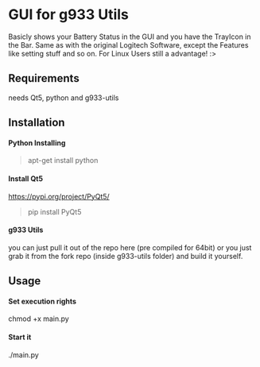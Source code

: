 # GUI for g933 Utils
Basicly shows your Battery Status in the GUI and you have the TrayIcon in the Bar. Same as with the original Logitech Software, except the Features like setting stuff and so on.
For Linux Users still a advantage! :> 

## Requirements
needs Qt5, python and g933-utils

## Installation
#### Python Installing
> apt-get install python

#### Install Qt5 
https://pypi.org/project/PyQt5/
> pip install PyQt5

#### g933 Utils
you can just pull it out of the repo here  (pre compiled for 64bit) or you just grab it from the fork repo (inside g933-utils folder) and build it yourself.

## Usage
#### Set execution rights
chmod +x main.py

#### Start it
./main.py


